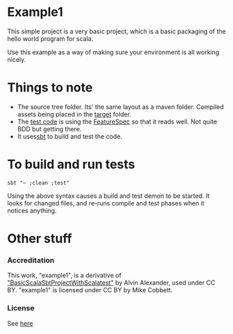 # Example1

This simple project is a very basic project, which is a basic packaging of the hello world program for scala.

Use this example as a way of making sure your environment is all working nicely.

# Things to note

- The source tree folder. Its' the same layout as a maven folder. Compiled assets being placed in the  [target](./target) folder.
- The [test code](./src/test/scala/HelloWorldTest.scala) is using the [FeatureSpec](http://www.scalatest.org/getting_started_with_feature_spec) so that it reads well. Not quite BDD but getting there.
- It uses[sbt](http://www.scala-sbt.org/) to build and test the code.

# To build and run tests
```
sbt "~ ;clean ;test"
```
Using the above syntax causes a build and test demon to be started. It looks for changed files, and re-runs compile and test phases when it notices anything.

# Other stuff

### Accreditation
This work, "example1", is a derivative of ["BasicScalaSbtProjectWithScalatest"](https://github.com/alvinj/BasicScalaSbtProjectWithScalatest) by Alvin Alexander, used under CC BY.
"example1" is licensed under CC BY by Mike Cobbett.

### License
See [here](./LICENSE.md)
